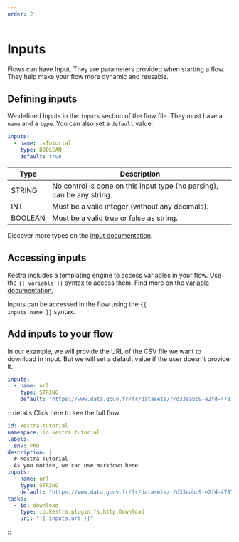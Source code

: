 ```yaml
---
order: 2
---
```


# Inputs

Flows can have Input. They are parameters provided when starting a flow. They help make your flow more dynamic and reusable.

## Defining inputs

We defined Inputs in the `inputs` section of the flow file. They must have a `name` and a `type`.
You can also set a `default` value.

```yaml
inputs:
  - name: isTutorial
    type: BOOLEAN
    default: true
```

| Type    | Description                                                            |
|---------|------------------------------------------------------------------------|
| STRING  | No control is done on this input type (no parsing), can be any string. |
| INT     | Must be a valid integer (without any decimals).                        |
| BOOLEAN | Must be a valid true or false as string.                               |

Discover more types on the [input documentation](https://kestra.io/docs/developer-guide/flow/inputs).

## Accessing inputs

Kestra includes a templating engine to access variables in your flow. Use the <code v-pre>{{ variable }}</code> syntax to access them.
Find more on the [variable documentation.](../../developer-guide/variables)

Inputs can be accessed in the flow using the <code v-pre>{{ inputs.name }}</code> syntax.


## Add inputs to your flow

In our example, we will provide the URL of the CSV file we want to download in Input. But we will set a default value if the user doesn't provide it.

```yaml
inputs:
  - name: url
    type: STRING
    default: "https://www.data.gouv.fr/fr/datasets/r/d33eabc9-e2fd-4787-83e5-a5fcfb5af66d"
```

:: details Click here to see the full flow
```yaml
id: kestra-tutorial
namespace: io.kestra.tutorial
labels:
  env: PRD
description: |
  # Kestra Tutorial
  As you notice, we can use markdown here.
inputs:
  - name: url
    type: STRING
    default: "https://www.data.gouv.fr/fr/datasets/r/d33eabc9-e2fd-4787-83e5-a5fcfb5af66d"
tasks:
  - id: download
    type: io.kestra.plugin.fs.http.Download
    uri: "{{ inputs.url }}"
```
::

<NextStep message="Follow the next step to see what's your task outputs" link="../outputs/"/>